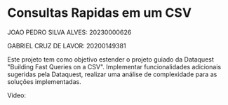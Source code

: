 # Consultas Rapidas em um CSV

JOAO PEDRO SILVA ALVES: 20230000626

GABRIEL CRUZ DE LAVOR: 20200149381 

Este projeto tem como objetivo estender o projeto guiado da Dataquest "Building Fast Queries on a CSV". Implementar funcionalidades adicionais sugeridas pela Dataquest, realizar uma análise de complexidade para as soluções implementadas.

Video: 
